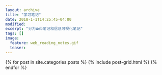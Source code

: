 ```yaml
---
layout: archive
title: "学习笔记"
date: 2018-1-1T14:25:45-04:00
modified:
excerpt: "分为Web笔记和信息可视化笔记"
tags: []
image: 
  feature: web_reading_notes.gif
  teaser:
---
```



<div class="tiles">
{% for post in site.categories.posts %}
  {% include post-grid.html %}
{% endfor %}
</div>

